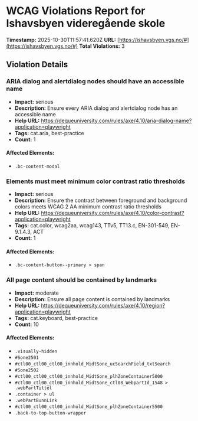 # WCAG Violations Report for Ishavsbyen videregående skole

**Timestamp:** 2025-10-30T11:57:41.620Z
**URL:** [https://ishavsbyen.vgs.no/#](https://ishavsbyen.vgs.no/#)
**Total Violations:** 3

## Violation Details

### ARIA dialog and alertdialog nodes should have an accessible name

- **Impact:** serious
- **Description:** Ensure every ARIA dialog and alertdialog node has an accessible name
- **Help URL:** https://dequeuniversity.com/rules/axe/4.10/aria-dialog-name?application=playwright
- **Tags:** cat.aria, best-practice
- **Count:** 1

#### Affected Elements:

- `.bc-content-modal`

### Elements must meet minimum color contrast ratio thresholds

- **Impact:** serious
- **Description:** Ensure the contrast between foreground and background colors meets WCAG 2 AA minimum contrast ratio thresholds
- **Help URL:** https://dequeuniversity.com/rules/axe/4.10/color-contrast?application=playwright
- **Tags:** cat.color, wcag2aa, wcag143, TTv5, TT13.c, EN-301-549, EN-9.1.4.3, ACT
- **Count:** 1

#### Affected Elements:

- `.bc-content-button--primary > span`

### All page content should be contained by landmarks

- **Impact:** moderate
- **Description:** Ensure all page content is contained by landmarks
- **Help URL:** https://dequeuniversity.com/rules/axe/4.10/region?application=playwright
- **Tags:** cat.keyboard, best-practice
- **Count:** 10

#### Affected Elements:

- `.visually-hidden`
- `#Sone2501`
- `#ctl00_ctl00_ctl00_innhold_MidtSone_ucSearchField_txtSearch`
- `#Sone2502`
- `#ctl00_ctl00_ctl00_innhold_MidtSone_plhZoneContainer5000`
- `#ctl00_ctl00_ctl00_innhold_MidtSone_ctl08_WebpartId_1548 > .webPartTittel`
- `.container > ul`
- `.webPartBunnLink`
- `#ctl00_ctl00_ctl00_innhold_MidtSone_plhZoneContainer5500`
- `.back-to-top-button-wrapper`
